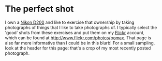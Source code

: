 # The perfect shot

I own a <a href="http://www.nikon.ca/en/product.aspx?m=17002" target="_blank">Nikon D200</a> and like to exercise that ownership by taking photographs of things that I like to take photographs of. I typically select the 'good' shots from these exercises and put them on my <a href="http://www.flickr.com" target="_blank">Flickr</a> account, which can be found at <a href="http://www.flickr.com/photos/pomax" target="_blank">http://www.flickr.com/photos/pomax</a>. That page is also far more informative than I could be in this blurb! For a small sampling, look at the header for this page: that's a crop of my most recently posted photograph.